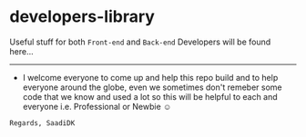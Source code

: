 # developers-library
Useful stuff for both `Front-end` and `Back-end` Developers will be found here...
***

* I welcome everyone to come up and help this repo build and to help everyone around the globe, even we sometimes don't remeber some code that we know and used a lot so this will be helpful to each and everyone i.e. Professional or Newbie ☺

 `Regards, SaadiDK`
